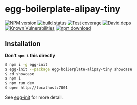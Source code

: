 # egg-boilerplate-alipay-tiny


[![NPM version][npm-image]][npm-url]
[![build status][travis-image]][travis-url]
[![Test coverage][codecov-image]][codecov-url]
[![David deps][david-image]][david-url]
[![Known Vulnerabilities][snyk-image]][snyk-url]
[![npm download][download-image]][download-url]

[npm-image]: https://img.shields.io/npm/v/egg-boilerplate-alipay-tiny.svg?style=flat-square
[npm-url]: https://npmjs.org/package/egg-boilerplate-alipay-tiny
[travis-image]: https://img.shields.io/travis/eggjs/egg-boilerplate-alipay-tiny.svg?style=flat-square
[travis-url]: https://travis-ci.org/eggjs/egg-boilerplate-alipay-tiny
[codecov-image]: https://img.shields.io/codecov/c/github/eggjs/egg-boilerplate-alipay-tiny.svg?style=flat-square
[codecov-url]: https://codecov.io/gh/eggjs/egg-boilerplate-alipay-tiny
[david-image]: https://img.shields.io/david/eggjs/egg-boilerplate-alipay-tiny.svg?style=flat-square
[david-url]: https://david-dm.org/eggjs/egg-boilerplate-alipay-tiny
[snyk-image]: https://snyk.io/test/npm/egg-boilerplate-alipay-tiny/badge.svg?style=flat-square
[snyk-url]: https://snyk.io/test/npm/egg-boilerplate-alipay-tiny
[download-image]: https://img.shields.io/npm/dm/egg-boilerplate-alipay-tiny.svg?style=flat-square
[download-url]: https://npmjs.org/package/egg-boilerplate-alipay-tiny

## Installation

**Don't `npm i` this directly**

```bash
$ npm i -g egg-init
$ egg-init --package egg-boilerplate-alipay-tiny showcase
$ cd showcase
$ npm i
$ npm run dev
$ open http://localhost:7001
```

See [egg-init](https://github.com/eggjs/egg-init) for more detail.

